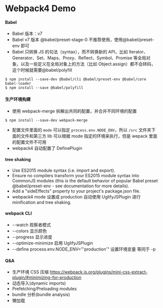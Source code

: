 # Webpack4 Demo

#### Babel

- Babel 版本：v7
- Babel v7 版本 @babel/preset-stage-0 不推荐使用，使用@babel/preset-env 即可
- Babel 只转换 JS 的句法（syntax），而不转换新的 API，比如 Iterator、Generator、Set、Maps、Proxy、Reflect、Symbol、Promise 等全局对象，以及一些定义在全局对象上的方法（比如 Object.assign）都不会转码，这个时候就需要@babel/polyfill

```shell
$ npm install --save-dev @babel/cli @babel/preset-env @babel/core babel-loader
$ npm install --save @babel/polyfill
```

#### 生产环境构建

- 使用 webpack-merge 拆解出共同的配置，并合并不同环境的配置

```shell
$ npm install --save-dev webpack-merge
```

- 配置文件里面的 `mode` 可以指定 `process.env.NODE_ENV`，所以 `/src` 文件夹下面的文件和第三方 lib 可以根据 mode 指定的环境来执行，但是 wepack 里面的配置文件不可用
- webpack4 自动配置了 DefinePlugin

#### tree shaking

- Use ES2015 module syntax (i.e. import and export).
- Ensure no compilers transform your ES2015 module syntax into CommonJS modules (this is the default behavior of popular Babel preset @babel/preset-env - see documentation for more details).
- Add a "sideEffects" property to your project's package.json file.
- webpack4 mode 设置成 production 自动使用 UglifyJSPlugin 进行 minification and tree shaking.

#### webpack CLI

- --watch 观察者模式
- --colors 显示颜色
- --progress 显示进度
- --optimize-minimize 启用 UglifyJSPlugin
- --define process.env.NODE_ENV="'production'" 设置环境变量 等同于 -p

#### Q&A

- 生产环境 CSS 压缩 https://webpack.js.org/plugins/mini-css-extract-plugin/#minimizing-for-production
- 动态导入(dynamic imports)
- Prefetching/Preloading modules
- bundle 分析(bundle analysis)
- 懒加载